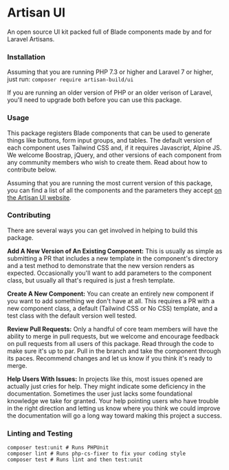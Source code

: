 # Artisan UI
An open source UI kit packed full of Blade components made by and for Laravel Artisans. 

### Installation

Assuming that you are running PHP 7.3 or higher and Laravel 7 or higher, just run:
`composer require artisan-build/ui`

If you are running an older version of PHP or an older verison of Laravel, you'll need to upgrade both before you can use this package.

### Usage

This package registers Blade components that can be used to generate things like buttons, form input groups, and tables. The default version of each component uses Tailwind CSS and, if it requires Javascript, Alpine JS. We welcome Boostrap, jQuery, and other versions of each component from any community members who wish to create them. Read about how to contribute below.

Assuming that you are running the most current version of this package, you can find a list of all the components and the parameters they accept [on the Artisan UI website](https://artisanui.com).

### Contributing

There are several ways you can get involved in helping to build this package.

__Add A New Version of An Existing Component:__ This is usually as simple as submitting a PR that includes a new template in the component's directory and a test method to demonstrate that the new version renders as expected. Occasionally you'll want to add parameters to the component class, but usually all that's required is just a fresh template.

__Create A New Component:__ You can create an entirely new component if you want to add something we don't have at all. This requires a PR with a new component class, a default (Tailwind CSS or No CSS) template, and a test class with the default version well tested.

__Review Pull Requests:__ Only a handful of core team members will have the ability to merge in pull requests, but we welcome and encourage feedback on pull requests from all users of this package. Read through the code to make sure it's up to par. Pull in the branch and take the component through its paces. Recommend changes and let us know if you think it's ready to merge.

__Help Users With Issues:__ In projects like this, most issues opened are actually just cries for help. They might indicate some deficiency in the documentation. Sometimes the user just lacks some foundational knowledge we take for granted. Your help pointing users who have trouble in the right direction and letting us know where you think we could improve the documentation will go a long way toward making this project a success.

### Linting and Testing

```shell script
composer test:unit # Runs PHPUnit
composer lint # Runs php-cs-fixer to fix your coding style
composer test # Runs lint and then test:unit 
```
